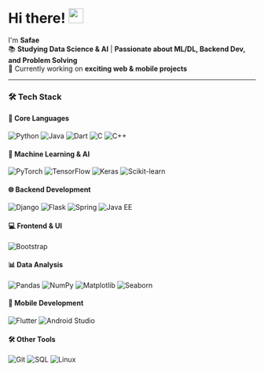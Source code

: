 # Hi there! <img src="https://media.giphy.com/media/hvRJCLFzcasrR4ia7z/giphy.gif" width="30px">

I'm **Safae**  
📚 **Studying Data Science & AI** | **Passionate about ML/DL, Backend Dev, and Problem Solving**  
🌱 Currently working on **exciting web & mobile projects**  

---

### 🛠️ **Tech Stack**  

#### **🧠 Core Languages**
<img src="https://img.shields.io/badge/Python-3776AB?style=for-the-badge&logo=python&logoColor=white" alt="Python"> 
<img src="https://img.shields.io/badge/Java-007396?style=for-the-badge&logo=java&logoColor=white" alt="Java"> 
<img src="https://img.shields.io/badge/Dart-0175C2?style=for-the-badge&logo=dart&logoColor=white" alt="Dart">
<img src="https://img.shields.io/badge/C-00599C?style=for-the-badge&logo=c&logoColor=white" alt="C">
<img src="https://img.shields.io/badge/C%2B%2B-00599C?style=for-the-badge&logo=c%2B%2B&logoColor=white" alt="C++">

#### **🤖 Machine Learning & AI**
<img src="https://img.shields.io/badge/PyTorch-EE4C2C?style=for-the-badge&logo=pytorch&logoColor=white" alt="PyTorch">
<img src="https://img.shields.io/badge/TensorFlow-FF6F00?style=for-the-badge&logo=tensorflow&logoColor=white" alt="TensorFlow"> 
<img src="https://img.shields.io/badge/Keras-D00000?style=for-the-badge&logo=keras&logoColor=white" alt="Keras">
<img src="https://img.shields.io/badge/scikit--learn-F7931E?style=for-the-badge&logo=scikit-learn&logoColor=white" alt="Scikit-learn">

#### **🌐 Backend Development**
<img src="https://img.shields.io/badge/Django-092E20?style=for-the-badge&logo=django&logoColor=white" alt="Django"> 
<img src="https://img.shields.io/badge/Flask-000000?style=for-the-badge&logo=flask&logoColor=white" alt="Flask">
<img src="https://img.shields.io/badge/Spring-6DB33F?style=for-the-badge&logo=spring&logoColor=white" alt="Spring">
<img src="https://img.shields.io/badge/JEE-007396?style=for-the-badge&logo=java&logoColor=white" alt="Java EE">

#### **💻 Frontend & UI**
<img src="https://img.shields.io/badge/Bootstrap-7952B3?style=for-the-badge&logo=bootstrap&logoColor=white" alt="Bootstrap">

#### **📊 Data Analysis**
<img src="https://img.shields.io/badge/Pandas-150458?style=for-the-badge&logo=pandas&logoColor=white" alt="Pandas"> 
<img src="https://img.shields.io/badge/NumPy-013243?style=for-the-badge&logo=numpy&logoColor=white" alt="NumPy"> 
<img src="https://img.shields.io/badge/Matplotlib-11557C?style=for-the-badge&logo=python&logoColor=white" alt="Matplotlib">
<img src="https://img.shields.io/badge/Seaborn-%230C55A5.svg?style=for-the-badge&logo=python&logoColor=white" alt="Seaborn" title="Seaborn Docs" onclick="window.open('https://seaborn.pydata.org/')"> 

#### **📱 Mobile Development**
<img src="https://img.shields.io/badge/Flutter-02569B?style=for-the-badge&logo=flutter&logoColor=white" alt="Flutter">
<img src="https://img.shields.io/badge/Android_Studio-3DDC84?style=for-the-badge&logo=android-studio&logoColor=white" alt="Android Studio">

#### **🛠️ Other Tools**
<img src="https://img.shields.io/badge/Git-F05032?style=for-the-badge&logo=git&logoColor=white" alt="Git"> 
<img src="https://img.shields.io/badge/SQL-4479A1?style=for-the-badge&logo=mysql&logoColor=white" alt="SQL"> 
<img src="https://img.shields.io/badge/Linux-FCC624?style=for-the-badge&logo=linux&logoColor=black" alt="Linux">

